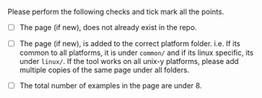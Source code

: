 <!-- Thank you for sending a PR !-->

Please perform the following checks and tick mark all the points.

- [ ] The page (if new), does not already exist in the repo.

- [ ] The page (if new), is added to the correct platform folder.
i.e. If its common to all platforms, it is under `common/` and if its linux specific, its under `linux/`. If the tool works on all unix-y platforms, please add multiple copies of the same page under all folders.

- [ ] The total number of examples in the page are under 8.
